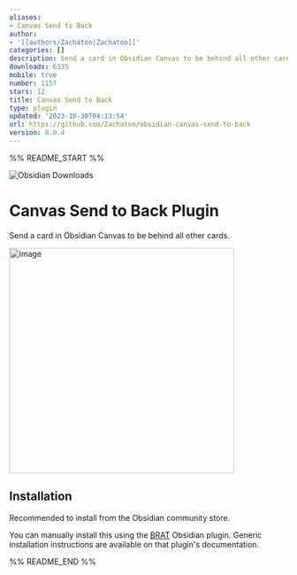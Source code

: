```yaml
---
aliases:
- Canvas Send to Back
author:
- '[[authors/Zachatoo|Zachatoo]]'
categories: []
description: Send a card in Obsidian Canvas to be behind all other cards.
downloads: 6335
mobile: true
number: 1157
stars: 12
title: Canvas Send to Back
type: plugin
updated: '2023-10-30T04:13:54'
url: https://github.com/Zachatoo/obsidian-canvas-send-to-back
version: 0.0.4
---
```


%% README_START %%

![Obsidian Downloads](https://img.shields.io/badge/dynamic/json?logo=obsidian&color=%23483699&label=downloads&query=%24%5B%22canvas-send-to-back%22%5D.downloads&url=https%3A%2F%2Fraw.githubusercontent.com%2Fobsidianmd%2Fobsidian-releases%2Fmaster%2Fcommunity-plugin-stats.json)

# Canvas Send to Back Plugin

Send a card in Obsidian Canvas to be behind all other cards.

<img width="407" alt="image" src="https://github.com/Zachatoo/obsidian-canvas-send-to-back/assets/6936914/41199b01-b2b2-45df-aa9a-7012a475f0bc">


## Installation

Recommended to install from the Obsidian community store.

You can manually install this using the [BRAT](https://github.com/TfTHacker/obsidian42-brat) Obsidian plugin. Generic installation instructions are available on that plugin's documentation.


%% README_END %%